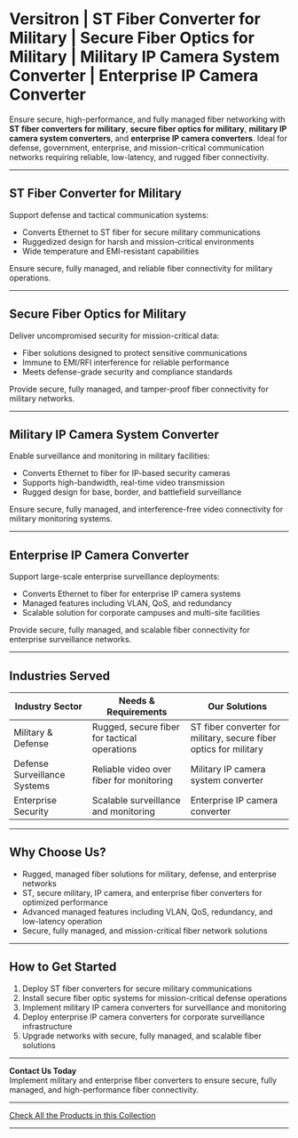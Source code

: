 # Versitron | ST Fiber Converter for Military | Secure Fiber Optics for Military | Military IP Camera System Converter | Enterprise IP Camera Converter

Ensure secure, high-performance, and fully managed fiber networking with **ST fiber converters for military**, **secure fiber optics for military**, **military IP camera system converters**, and **enterprise IP camera converters**. Ideal for defense, government, enterprise, and mission-critical communication networks requiring reliable, low-latency, and rugged fiber connectivity.

---

## ST Fiber Converter for Military

Support defense and tactical communication systems:

- Converts Ethernet to ST fiber for secure military communications  
- Ruggedized design for harsh and mission-critical environments  
- Wide temperature and EMI-resistant capabilities  

Ensure secure, fully managed, and reliable fiber connectivity for military operations.

---

## Secure Fiber Optics for Military

Deliver uncompromised security for mission-critical data:

- Fiber solutions designed to protect sensitive communications  
- Immune to EMI/RFI interference for reliable performance  
- Meets defense-grade security and compliance standards  

Provide secure, fully managed, and tamper-proof fiber connectivity for military networks.

---

## Military IP Camera System Converter

Enable surveillance and monitoring in military facilities:

- Converts Ethernet to fiber for IP-based security cameras  
- Supports high-bandwidth, real-time video transmission  
- Rugged design for base, border, and battlefield surveillance  

Ensure secure, fully managed, and interference-free video connectivity for military monitoring systems.

---

## Enterprise IP Camera Converter

Support large-scale enterprise surveillance deployments:

- Converts Ethernet to fiber for enterprise IP camera systems  
- Managed features including VLAN, QoS, and redundancy  
- Scalable solution for corporate campuses and multi-site facilities  

Provide secure, fully managed, and scalable fiber connectivity for enterprise surveillance networks.

---

## Industries Served

| Industry Sector             | Needs & Requirements                            | Our Solutions                                    |
|------------------------------|------------------------------------------------|-------------------------------------------------|
| Military & Defense           | Rugged, secure fiber for tactical operations    | ST fiber converter for military, secure fiber optics for military |
| Defense Surveillance Systems | Reliable video over fiber for monitoring        | Military IP camera system converter             |
| Enterprise Security          | Scalable surveillance and monitoring            | Enterprise IP camera converter                  |

---

## Why Choose Us?

- Rugged, managed fiber solutions for military, defense, and enterprise networks  
- ST, secure military, IP camera, and enterprise fiber converters for optimized performance  
- Advanced managed features including VLAN, QoS, redundancy, and low-latency operation  
- Secure, fully managed, and mission-critical fiber network solutions  

---

## How to Get Started

1. Deploy ST fiber converters for secure military communications  
2. Install secure fiber optic systems for mission-critical defense operations  
3. Implement military IP camera converters for surveillance and monitoring  
4. Deploy enterprise IP camera converters for corporate surveillance infrastructure  
5. Upgrade networks with secure, fully managed, and scalable fiber solutions  

---

**Contact Us Today**  
Implement military and enterprise fiber converters to ensure secure, fully managed, and high-performance fiber connectivity.

---

[Check All the Products in this Collection](https://www.versitron.com/collections/fiber-optic-media-converters)

---
